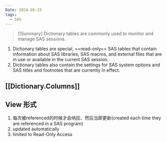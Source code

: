 ```yaml
---
Date: 2024-06-25
tags:
  - SAS
---
```

> [!Summary]
> Dictionary tables are commonly used to monitor and manage SAS sessions. 

1. Dictionary tables are special, ==read-only== SAS tables that contain information about SAS libraries, SAS macros, and external files that are in use or available in the current SAS session.
2. Dictionary tables also contain the settings for SAS system options and SAS titles and footnotes that are currently in effect.

## [[Dictionary.Columns]]

## View 形式
1. 每次被referenced的时候才会响应、然后当即更新(created each time they are referenced in a SAS program)
2. updated automatically
3. limited to Read-Only Access

